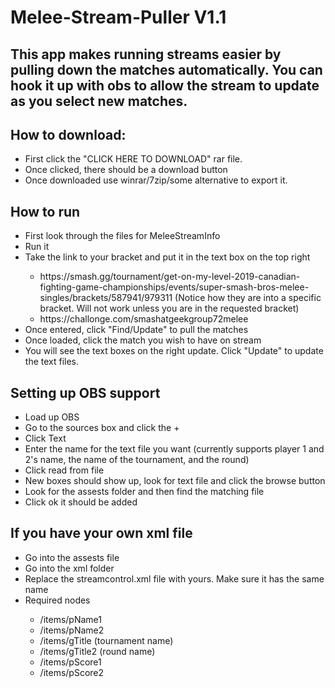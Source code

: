 <h1>Melee-Stream-Puller V1.1</h1>
<h2>This app makes running streams easier by pulling down the matches automatically. You can hook it up with obs to allow the stream to update as you select new matches.</h2>
<h2>How to download: </h2>
<ul>
  <li>First click the "CLICK HERE TO DOWNLOAD" rar file.</li>
  <li>Once clicked, there should be a download button</li>
  <li>Once downloaded use winrar/7zip/some alternative to export it.</li>
</ul>
<h2>How to run</h2>
<ul>
  <li>First look through the files for MeleeStreamInfo</li>
  <li>Run it</li>
  <li>Take the link to your bracket and put it in the text box on the top right</li>
  <ul>
    <li>https://smash.gg/tournament/get-on-my-level-2019-canadian-fighting-game-championships/events/super-smash-bros-melee-singles/brackets/587941/979311 (Notice how they are into a specific bracket. Will not work unless you are in the requested bracket)</li>
    <li>https://challonge.com/smashatgeekgroup72melee</li>
  </ul>
  <li>Once entered, click "Find/Update" to pull the matches</li>
  <li>Once loaded, click the match you wish to have on stream</li>
  <li>You will see the text boxes on the right update. Click "Update" to update the text files.</li>
</ul>
<h2>Setting up OBS support</h2>
<ul>
  <li>Load up OBS</li>
  <li>Go to the sources box and click the +</li>
  <li>Click Text</li>
  <li>Enter the name for the text file you want (currently supports player 1 and 2's name, the name of the tournament, and the round)</li>
  <li>Click read from file</li>
  <li>New boxes should show up, look for text file and click the browse button</li>
  <li>Look for the assests folder and then find the matching file</li>
  <li>Click ok it should be added</li>
</ul>
<h2>If you have your own xml file</h2>
<ul>
  <li>Go into the assests file</li>
  <li>Go into the xml folder</li>
  <li>Replace the streamcontrol.xml file with yours. Make sure it has the same name</li>
  <li>Required nodes</li>
  <ul>
    <li>/items/pName1</li>
    <li>/items/pName2</li>
    <li>/items/gTitle  (tournament name)</li>
    <li>/items/gTitle2  (round name)</li>
    <li>/items/pScore1</li>
    <li>/items/pScore2</li>
  </ul>
</ul>
